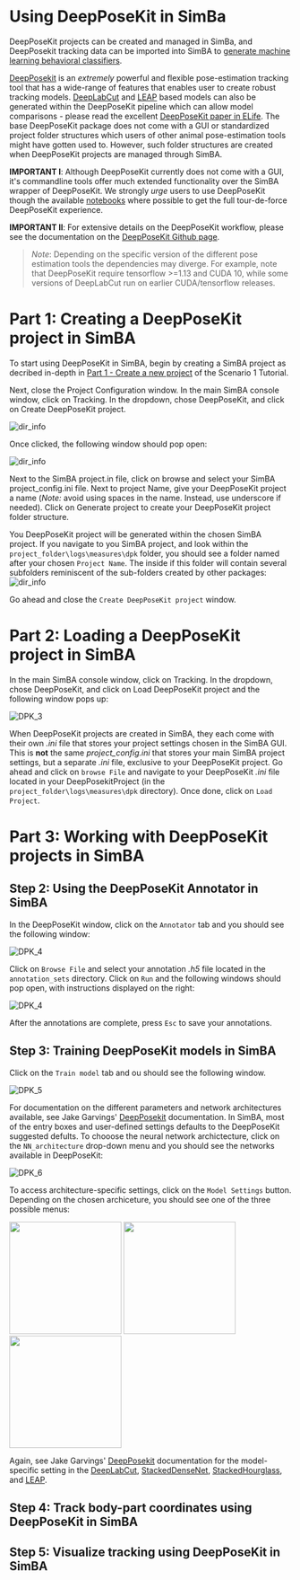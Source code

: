 # Using DeepPoseKit in SimBa

DeepPoseKit projects can be created and managed in SimBa, and DeepPosekit tracking data can be imported into SimBA to [generate machine learning behavioral classifiers](https://github.com/sgoldenlab/simba/blob/master/docs/Scenario1.md).

[DeepPosekit](https://github.com/jgraving/DeepPoseKit) is an *extremely* powerful and flexible pose-estimation tracking tool that has a wide-range of features that enables user to create robust tracking models. [DeepLabCut](https://github.com/AlexEMG/DeepLabCut) and [LEAP](https://github.com/talmo/leap) based models can also be generated within the DeepPoseKit pipeline which can allow model comparisons - please read the excellent [DeepPoseKit paper in ELife](https://elifesciences.org/articles/47994). The base DeepPoseKit package does not come with a GUI or standardized project folder structures which users of other animal pose-estimation tools might have gotten used to. However, such folder structures are created when DeepPoseKit projects are managed through SimBA.  

**IMPORTANT I**: Although DeepPoseKit currently does not come with a GUI, it's commandline tools offer much extended functionality over the SimBA wrapper of DeepPoseKit. We strongly *urge* users to use DeepPoseKit though the available [notebooks](https://github.com/jgraving/DeepPoseKit#using-deepposekit-is-a-4-step-process) where possible to get the full tour-de-force DeepPoseKit experience. 

**IMPORTANT II**: For extensive details on the DeepPoseKit workflow, please see the documentation on the [DeepPoseKit Github page](https://github.com/jgraving/DeepPoseKit).

>*Note*: Depending on the specific version of the different pose estimation tools the dependencies may diverge. For example, note that DeepPoseKit require tensorflow >=1.13 and CUDA 10, while some versions of DeepLabCut run on earlier CUDA/tensorflow releases. 

# Part 1: Creating a DeepPoseKit project in SimBA

To start using DeepPoseKit in SimBA, begin by creating a SimBA project as decribed in-depth in [Part 1 - Create a new project](https://github.com/sgoldenlab/simba/blob/master/docs/Scenario1.md#part-1-create-a-new-project-1) of the Scenario 1 Tutorial. 

Next, close the Project Configuration window. In the main SimBA console window, click on Tracking. In the dropdown, chose DeepPoseKit, and click on Create DeepPoseKit project.

![](https://github.com/sgoldenlab/simba/blob/master/images/DPK1.png "dir_info")

Once clicked, the following window should pop open: 

![](https://github.com/sgoldenlab/simba/blob/master/images/DPK2.png "dir_info")

Next to the SimBA project.in file, click on browse and select your SimBA project_config.ini file. Next to project Name, give your DeepPoseKit project a name (*Note:* avoid using spaces in the name. Instead, use underscore if needed). Click on Generate project to create your DeepPoseKit project folder structure. 

You DeepPoseKit project will be generated within the chosen SimBA project. If you navigate to you SimBA project, and look within the `project_folder\logs\measures\dpk` folder, you should see a folder named after your chosen `Project Name`. The inside if this folder will contain several subfolders reminiscent of the sub-folders created by other packages:
![](https://github.com/sgoldenlab/simba/blob/master/images/DPK_2.png "dir_info")

Go ahead and close the `Create DeepPoseKit project` window.  

# Part 2: Loading a DeepPoseKit project in SimBA

In the main SimBA console window, click on Tracking. In the dropdown, chose DeepPoseKit, and click on Load DeepPoseKit project and the following window pops up:

![](https://github.com/sgoldenlab/simba/blob/master/images/DPK_3.png "DPK_3")

When DeepPoseKit projects are created in SimBA, they each come with their own *.ini* file that stores your project settings chosen in the SimBA GUI. This is **not** the same *project_config.ini* that stores your main SimBA project settings, but a separate *.ini* file, exclusive to your DeepPoseKit project. Go ahead and click on `browse File` and navigate to your DeepPoseKit *.ini* file located in your DeepPosekitProject (in the `project_folder\logs\measures\dpk` directory). Once done, click on `Load Project`.

# Part 3: Working with DeepPoseKit projects in SimBA

## Step 2: Using the DeepPoseKit Annotator in SimBA 

In the DeepPoseKit window, click on the `Annotator` tab and you should see the following window:

![](https://github.com/sgoldenlab/simba/blob/master/images/DPK_4.png "DPK_4")

Click on `Browse File` and select your annotation *.h5* file located in the `annotation_sets` directory. Click on `Run` and the following windows should pop open, with instructions displayed on the right: 

![](https://github.com/sgoldenlab/simba/blob/master/images/DPK_annotator.PNG "DPK_4")

After the annotations are complete, press `Esc` to save your annotations. 

## Step 3: Training DeepPoseKit models in SimBA

Click on the `Train model` tab and ou should see the following window.

![](https://github.com/sgoldenlab/simba/blob/master/images/DPK_5.png "DPK_5")

For documentation on the different parameters and network architectures available, see Jake Garvings' [DeepPosekit](https://github.com/jgraving/DeepPoseKit) documentation. In SimBA, most of the entry boxes and user-defined settings defaults to the DeepPoseKit suggested defults. To chooose the neural network archictecture, click on the `NN_architecture` drop-down menu and you should see the networks available in DeepPoseKit:

![](https://github.com/sgoldenlab/simba/blob/master/images/DPK_6.png "DPK_6")

To access architecture-specific settings, click on the `Model Settings` button. Depending on the chosen archiceture, you should see one of the three possible menus:

<img src="https://github.com/sgoldenlab/simba/blob/master/images/DPK_7.png" width="200"/> <img src="https://github.com/sgoldenlab/simba/blob/master/images/DPK_8.png" width="200"/> <img src="https://github.com/sgoldenlab/simba/blob/master/images/DPK_9.png" width="200"/>

Again, see Jake Garvings' [DeepPosekit](https://github.com/jgraving/DeepPoseKit) documentation for the model-specific setting in the [DeepLabCut](http://jakegraving.com/DeepPoseKit/html/deepposekit/models/DeepLabCut.html#references), [StackedDenseNet](http://jakegraving.com/DeepPoseKit/html/deepposekit/models/StackedDenseNet.html#references), [StackedHourglass](http://jakegraving.com/DeepPoseKit/html/deepposekit/models/StackedHourglass.html#references), and [LEAP](http://jakegraving.com/DeepPoseKit/html/deepposekit/models/LEAP.html#references). 

## Step 4: Track body-part coordinates using DeepPoseKit in SimBA


## Step 5: Visualize tracking using DeepPoseKit in SimBA



























